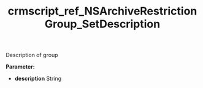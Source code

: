 ﻿---
title: crmscript_ref_NSArchiveRestrictionGroup_SetDescription
description: NSArchiveRestrictionGroup.SetDescription(String description)
intellisense: NSArchiveRestrictionGroup.SetDescription
keywords: NSArchiveRestrictionGroup, GetDescription
so.topic: reference
---

Description of group

**Parameter:** 
 - **description** String

